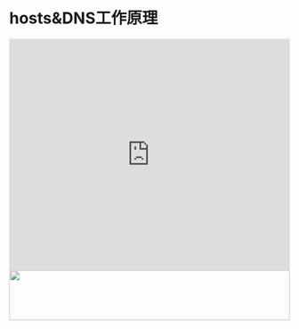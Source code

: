 # hosts&DNS工作原理
<iframe width="100%" height="415" src="https://www.youtube.com/embed/BogMBANgxZc" frameborder="0" allow="autoplay; encrypted-media" allowfullscreen></iframe>
<a href="https://www.vultr.com/?ref=7295225"><img src="https://www.vultr.com/media/banner_1.png" width="100%" height="90"></a>